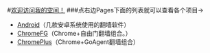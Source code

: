 #[欢迎访问我的空间！](https://github.com/comeforu2012/truth/wiki)
###点右边Pages下面的列表就可以查看各个项目→
* [Android](https://github.com/comeforu2012/truth/wiki/Android)（几款安卓系统使用的翻墙软件）
* [ChromeFG](https://github.com/comeforu2012/truth/wiki/ChromeFG)（Chrome+自由门翻墙组合。）
* [ChromePlus](https://github.com/comeforu2012/truth/wiki/ChromePlus)（Chrome+GoAgent翻墙组合）



